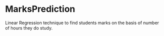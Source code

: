 # MarksPrediction
Linear Regression technique to find students marks on the basis of number of hours they do study.
